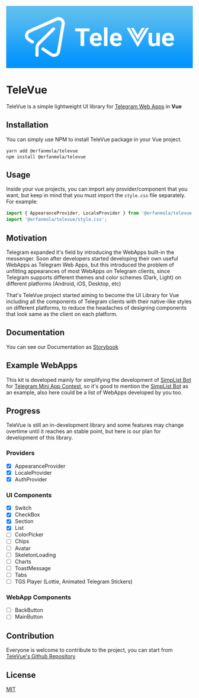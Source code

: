 ![TeleVue](https://raw.githubusercontent.com/erfanmola/TeleVue/master/TeleVue.png)

# TeleVue
TeleVue is a simple lightweight UI library for [Telegram Web Apps](https://core.telegram.org/bots/webapps) in **Vue**

## Installation
You can simply use NPM to install TeleVue package in your Vue project.  
```
yarn add @erfanmola/televue
npm install @erfanmola/televue
```

## Usage  
Inside your vue projects, you can import any provider/component that you want, but keep in mind that you must import the `style.css` file separately. For example:  
```javascript
import { AppearanceProvider, LocaleProvider } from '@erfanmola/televue';
import '@erfanmola/televue/style.css';
```

## Motivation
Telegram expanded it's field by introducing the WebApps built-in the messenger. Soon after developers started developing their own useful WebApps as Telegram Web Apps, but this introduced the problem of unfitting appearances of most WebApps on Telegram clients, since Telegram supports different themes and color schemes (Dark, Light) on different platforms (Android, iOS, Desktop, etc)

That's TeleVue project started aiming to become the UI Library for Vue including all the components of Telegram clients with their native-like styles on different platforms, to reduce the headaches of designing components that look same as the client on each platform.

## Documentation
You can see our Documentation as [Storybook](https://erfanmola.github.io/TeleVue/)

## Example WebApps
This kit is developed mainly for simplifying the development of [SimpList Bot](https://t.me/SimpListBot) for [Telegram Mini App Contest](https://t.me/contest/327), so it's good to mention the [SimpList Bot](https://t.me/SimpListBot) as an example, also here could be a list of WebApps developed by you too.

## Progress
TeleVue is still an in-development library and some features may change overtime until it reaches an stable point, but here is our plan for development of this library.

### Providers
- [x] AppearanceProvider
- [x] LocaleProvider
- [x] AuthProvider

### UI Components
- [x] Switch
- [x] CheckBox
- [x] Section
- [x] List
- [ ] ColorPicker
- [ ] Chips
- [ ] Avatar
- [ ] SkeletonLoading
- [ ] Charts
- [ ] ToastMessage
- [ ] Tabs
- [ ] TGS Player (Lottie, Animated Telegram Stickers)

### WebApp Components
- [ ] BackButton
- [ ] MainButton

## Contribution
Everyone is welcome to contribute to the project, you can start from [TeleVue's Github Repository](https://github.com/erfanmola/TeleVue)

## License
[MIT](https://github.com/erfanmola/TeleVue/blob/master/LICENSE)